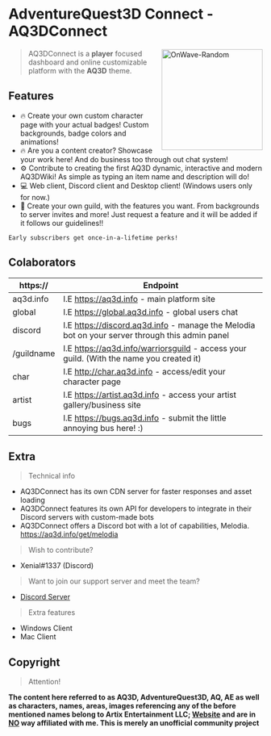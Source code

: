 # AdventureQuest3D Connect - AQ3DConnect
<img src="hhttps://ksr-ugc.imgix.net/assets/020/882/141/d173fd3beeb9fa21324a7307fcbc02f5_original.png?ixlib=rb-2.0.0&w=639&fit=max&v=1523665745&auto=format&gif-q=50&lossless=true&s=307ee8ac2314760f2eb22322b5795a75" height="200" align="right" alt="OnWave-Random">

> AQ3DConnect is a <b>player</b> focused dashboard and online customizable platform with the <b>AQ3D</b> theme.

## Features

- 🔥 Create your own custom character page with your actual badges! Custom backgrounds, badge colors and animations!
- 🔥 Are you a content creator? Showcase your work here! And do business too through out chat system!
- ⚙️ Contribute to creating the first AQ3D dynamic, interactive and modern AQ3DWiki! As simple as typing an item name and description will do!
- 💻 Web client, Discord client and Desktop client! (Windows users only for now.) 
- 👥 Create your own guild, with the features you want. From backgrounds to server invites and more! Just request a feature and it will be added if it follows our guidelines!!

```
Early subscribers get once-in-a-lifetime perks!
```

## Colaborators

| https://        | Endpoint            |
|--------------- |--------------------- |
| aq3d.info      | I.E https://aq3d.info - main platform site 
| global         | I.E https://global.aq3d.info - global users chat 
| discord        | I.E https://discord.aq3d.info - manage the Melodia bot on your server through this admin panel
| /guildname     | I.E https://aq3d.info/warriorsguild - access your guild. (With the name you created it)
| char           | I.E http://char.aq3d.info - access/edit your character page
| artist         | I.E https://artist.aq3d.info - access your artist gallery/business site
| bugs           | I.E https://bugs.aq3d.info - submit the little annoying bus here! :)

  

## Extra

> Technical info

- AQ3DConnect has its own CDN server for faster responses and asset loading
- AQ3DConnect features its own API for developers to integrate in their Discord servers with custom-made bots
- AQ3DConnect offers a Discord bot with a lot of capabilities, Melodia. https://aq3d.info/get/melodia

> Wish to contribute?

- Xenial#1337 (Discord)

> Want to join our support server and meet the team?

- [Discord Server](https://discord.gg/NsUjS5n)

> Extra features

- Windows Client
- Mac Client

## Copyright

> Attention!

<b> The content here referred to as AQ3D, AdventureQuest3D, AQ, AE as well as characters, names, areas, images referencing any of the before mentioned names belong to Artix Entertainment LLC; [Website](https://artix.com) and are in <u>NO</u> way affiliated with me. This is merely an unofficial community project</b>



